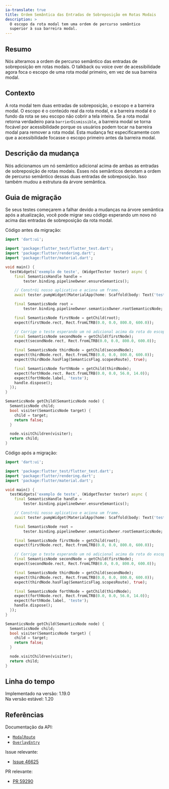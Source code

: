 ```yaml
---
ia-translate: true
title: Ordem Semântica das Entradas de Sobreposição em Rotas Modais
description: >
  O escopo da rota modal tem uma ordem de percurso semântico
  superior à sua barreira modal.
---
```


## Resumo

Nós alteramos a ordem de percurso semântico das entradas de sobreposição em rotas modais.
O talkback ou voice over de acessibilidade agora foca o escopo de uma rota modal
primeiro, em vez de sua barreira modal.

## Contexto

A rota modal tem duas entradas de sobreposição, o escopo e a barreira modal. O
escopo é o conteúdo real da rota modal, e a barreira modal é o
fundo da rota se seu escopo não cobrir a tela inteira. Se a
rota modal retorna verdadeiro para `barrierDismissible`, a barreira modal se torna
focável por acessibilidade porque os usuários podem tocar na barreira modal para remover a
rota modal. Esta mudança fez especificamente com que a acessibilidade focasse o escopo
primeiro antes da barreira modal.

## Descrição da mudança

Nós adicionamos um nó semântico adicional acima de ambas
as entradas de sobreposição de rotas modais.
Esses nós semânticos denotam a ordem de
percurso semântico dessas duas entradas de sobreposição.
Isso também mudou a estrutura da árvore semântica.

## Guia de migração

Se seus testes começarem a falhar devido a mudanças na árvore semântica após a atualização,
você pode migrar seu código esperando um novo nó acima das
entradas de sobreposição da rota modal.

Código antes da migração:

```dart
import 'dart:ui';

import 'package:flutter_test/flutter_test.dart';
import 'package:flutter/rendering.dart';
import 'package:flutter/material.dart';

void main() {
  testWidgets('exemplo de teste', (WidgetTester tester) async {
    final SemanticsHandle handle =
        tester.binding.pipelineOwner.ensureSemantics();

    // Constrói nosso aplicativo e aciona um frame.
    await tester.pumpWidget(MaterialApp(home: Scaffold(body: Text('teste'))));

    final SemanticsNode root =
        tester.binding.pipelineOwner.semanticsOwner.rootSemanticsNode;

    final SemanticsNode firstNode = getChild(root);
    expect(firstNode.rect, Rect.fromLTRB(0.0, 0.0, 800.0, 600.0));

    // Corrige o teste esperando um nó adicional acima da rota do escopo.
    final SemanticsNode secondNode = getChild(firstNode);
    expect(secondNode.rect, Rect.fromLTRB(0.0, 0.0, 800.0, 600.0));

    final SemanticsNode thirdNode = getChild(secondNode);
    expect(thirdNode.rect, Rect.fromLTRB(0.0, 0.0, 800.0, 600.0));
    expect(thirdNode.hasFlag(SemanticsFlag.scopesRoute), true);

    final SemanticsNode forthNode = getChild(thirdNode);
    expect(forthNode.rect, Rect.fromLTRB(0.0, 0.0, 56.0, 14.0));
    expect(forthNode.label, 'teste');
    handle.dispose();
  });
}

SemanticsNode getChild(SemanticsNode node) {
  SemanticsNode child;
  bool visiter(SemanticsNode target) {
    child = target;
    return false;
  }

  node.visitChildren(visiter);
  return child;
}
```

Código após a migração:

```dart
import 'dart:ui';

import 'package:flutter_test/flutter_test.dart';
import 'package:flutter/rendering.dart';
import 'package:flutter/material.dart';

void main() {
  testWidgets('exemplo de teste', (WidgetTester tester) async {
    final SemanticsHandle handle =
        tester.binding.pipelineOwner.ensureSemantics();

    // Constrói nosso aplicativo e aciona um frame.
    await tester.pumpWidget(MaterialApp(home: Scaffold(body: Text('teste'))));

    final SemanticsNode root =
        tester.binding.pipelineOwner.semanticsOwner.rootSemanticsNode;

    final SemanticsNode firstNode = getChild(root);
    expect(firstNode.rect, Rect.fromLTRB(0.0, 0.0, 800.0, 600.0));

    // Corrige o teste esperando um nó adicional acima da rota do escopo.
    final SemanticsNode secondNode = getChild(firstNode);
    expect(secondNode.rect, Rect.fromLTRB(0.0, 0.0, 800.0, 600.0));

    final SemanticsNode thirdNode = getChild(secondNode);
    expect(thirdNode.rect, Rect.fromLTRB(0.0, 0.0, 800.0, 600.0));
    expect(thirdNode.hasFlag(SemanticsFlag.scopesRoute), true);

    final SemanticsNode forthNode = getChild(thirdNode);
    expect(forthNode.rect, Rect.fromLTRB(0.0, 0.0, 56.0, 14.0));
    expect(forthNode.label, 'teste');
    handle.dispose();
  });
}

SemanticsNode getChild(SemanticsNode node) {
  SemanticsNode child;
  bool visiter(SemanticsNode target) {
    child = target;
    return false;
  }

  node.visitChildren(visiter);
  return child;
}
```

## Linha do tempo

Implementado na versão: 1.19.0<br>
Na versão estável: 1.20

## Referências

Documentação da API:

* [`ModalRoute`][]
* [`OverlayEntry`][]

Issue relevante:

* [Issue 46625][]

PR relevante:

* [PR 59290][]

[`ModalRoute`]: {{site.api}}/flutter/widgets/ModalRoute-class.html
[`OverlayEntry`]: {{site.api}}/flutter/widgets/OverlayEntry-class.html
[Issue 46625]: {{site.repo.flutter}}/issues/46625
[PR 59290]: {{site.repo.flutter}}/pull/59290
